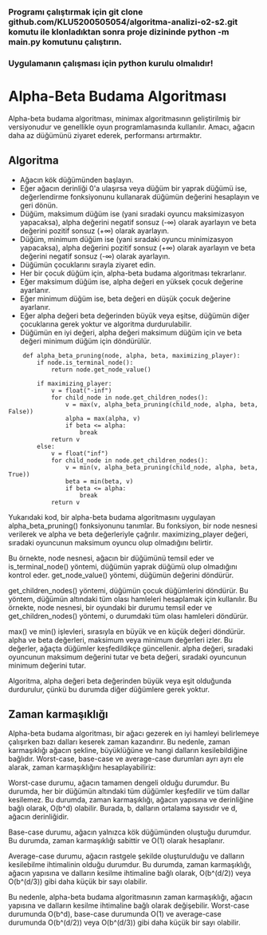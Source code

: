### Programı çalıştırmak için git clone github.com/KLU5200505054/algoritma-analizi-o2-s2.git komutu ile klonladıktan sonra proje dizininde python -m main.py komutunu çalıştırın.
### Uygulamanın çalışması için python kurulu olmalıdır!

# Alpha-Beta Budama Algoritması
Alpha-beta budama algoritması, minimax algoritmasının geliştirilmiş bir versiyonudur ve genellikle oyun programlamasında kullanılır. Amacı, ağacın daha az düğümünü ziyaret ederek, performansı artırmaktır.

## Algoritma
- Ağacın kök düğümünden başlayın.
- Eğer ağacın derinliği 0'a ulaşırsa veya düğüm bir yaprak düğümü ise, değerlendirme fonksiyonunu kullanarak düğümün değerini hesaplayın ve geri dönün.
- Düğüm, maksimum düğüm ise (yani sıradaki oyuncu maksimizasyon yapacaksa), alpha değerini negatif sonsuz (-∞) olarak ayarlayın ve beta değerini pozitif sonsuz (+∞) olarak ayarlayın.
- Düğüm, minimum düğüm ise (yani sıradaki oyuncu minimizasyon yapacaksa), alpha değerini pozitif sonsuz (+∞) olarak ayarlayın ve beta değerini negatif sonsuz (-∞) olarak ayarlayın.
- Düğümün çocuklarını sırayla ziyaret edin.
- Her bir çocuk düğüm için, alpha-beta budama algoritması tekrarlanır.
- Eğer maksimum düğüm ise, alpha değeri en yüksek çocuk değerine ayarlanır.
- Eğer minimum düğüm ise, beta değeri en düşük çocuk değerine ayarlanır.
- Eğer alpha değeri beta değerinden büyük veya eşitse, düğümün diğer çocuklarına gerek yoktur ve algoritma durdurulabilir.
- Düğümün en iyi değeri, alpha değeri maksimum düğüm için ve beta değeri minimum düğüm için döndürülür.

```
    def alpha_beta_pruning(node, alpha, beta, maximizing_player):
        if node.is_terminal_node():
            return node.get_node_value()

        if maximizing_player:
            v = float("-inf")
            for child_node in node.get_children_nodes():
                v = max(v, alpha_beta_pruning(child_node, alpha, beta, False))
                alpha = max(alpha, v)
                if beta <= alpha:
                    break
            return v
        else:
            v = float("inf")
            for child_node in node.get_children_nodes():
                v = min(v, alpha_beta_pruning(child_node, alpha, beta, True))
                beta = min(beta, v)
                if beta <= alpha:
                    break
            return v
```


Yukarıdaki kod, bir alpha-beta budama algoritmasını uygulayan alpha_beta_pruning() fonksiyonunu tanımlar. Bu fonksiyon, bir node nesnesi verilerek ve alpha ve beta değerleriyle çağrılır. maximizing_player değeri, sıradaki oyuncunun maksimum oyuncu olup olmadığını belirtir.

Bu örnekte, node nesnesi, ağacın bir düğümünü temsil eder ve is_terminal_node() yöntemi, düğümün yaprak düğümü olup olmadığını kontrol eder. get_node_value() yöntemi, düğümün değerini döndürür.

get_children_nodes() yöntemi, düğümün çocuk düğümlerini döndürür. Bu yöntem, düğümün altındaki tüm olası hamleleri hesaplamak için kullanılır. Bu örnekte, node nesnesi, bir oyundaki bir durumu temsil eder ve get_children_nodes() yöntemi, o durumdaki tüm olası hamleleri döndürür.

max() ve min() işlevleri, sırasıyla en büyük ve en küçük değeri döndürür. alpha ve beta değerleri, maksimum veya minimum değerleri izler. Bu değerler, ağaçta düğümler keşfedildikçe güncellenir. alpha değeri, sıradaki oyuncunun maksimum değerini tutar ve beta değeri, sıradaki oyuncunun minimum değerini tutar.

Algoritma, alpha değeri beta değerinden büyük veya eşit olduğunda durdurulur, çünkü bu durumda diğer düğümlere gerek yoktur.


## Zaman karmaşıklığı

Alpha-beta budama algoritması, bir ağacı gezerek en iyi hamleyi belirlemeye çalışırken bazı dalları keserek zaman kazandırır. Bu nedenle, zaman karmaşıklığı ağacın şekline, büyüklüğüne ve hangi dalların kesilebildiğine bağlıdır. Worst-case, base-case ve average-case durumları ayrı ayrı ele alarak, zaman karmaşıklığını hesaplayabiliriz:

Worst-case durumu, ağacın tamamen dengeli olduğu durumdur. Bu durumda, her bir düğümün altındaki tüm düğümler keşfedilir ve tüm dallar kesilemez. Bu durumda, zaman karmaşıklığı, ağacın yapısına ve derinliğine bağlı olarak, O(b^d) olabilir. Burada, b, dalların ortalama sayısıdır ve d, ağacın derinliğidir.

Base-case durumu, ağacın yalnızca kök düğümünden oluştuğu durumdur. Bu durumda, zaman karmaşıklığı sabittir ve O(1) olarak hesaplanır.

Average-case durumu, ağacın rastgele şekilde oluşturulduğu ve dalların kesilebilme ihtimalinin olduğu durumdur. Bu durumda, zaman karmaşıklığı, ağacın yapısına ve dalların kesilme ihtimaline bağlı olarak, O(b^(d/2)) veya O(b^(d/3)) gibi daha küçük bir sayı olabilir.

Bu nedenle, alpha-beta budama algoritmasının zaman karmaşıklığı, ağacın yapısına ve dalların kesilme ihtimaline bağlı olarak değişebilir. Worst-case durumunda O(b^d), base-case durumunda O(1) ve average-case durumunda O(b^(d/2)) veya O(b^(d/3)) gibi daha küçük bir sayı olabilir.

